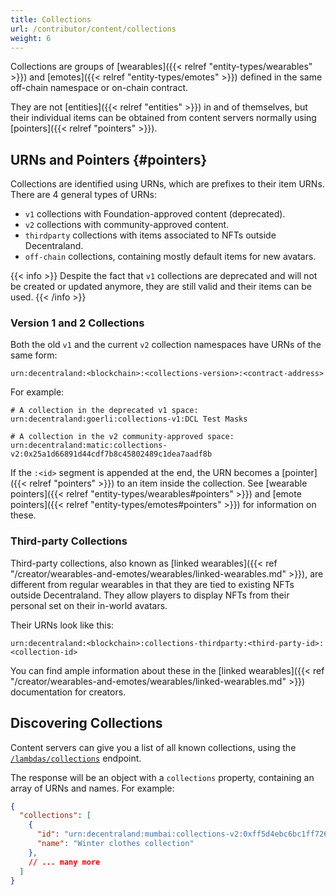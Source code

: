 ```yaml
---
title: Collections
url: /contributor/content/collections
weight: 6
---
```


Collections are groups of [wearables]({{< relref "entity-types/wearables" >}}) and [emotes]({{< relref "entity-types/emotes" >}}) defined in the same off-chain namespace or on-chain contract.

They are not [entities]({{< relref "entities" >}}) in and of themselves, but their individual items can be obtained from content servers normally using [pointers]({{< relref "pointers" >}}).

## URNs and Pointers {#pointers}

Collections are identified using URNs, which are prefixes to their item URNs. There are 4 general types of URNs:

* `v1` collections with Foundation-approved content (deprecated).
* `v2` collections with community-approved content.
* `thirdparty` collections with items associated to NFTs outside Decentraland.
* `off-chain` collections, containing mostly default items for new avatars.

{{< info >}}
Despite the fact that `v1` collections are deprecated and will not be created or updated anymore, they are still valid and their items can be used.
{{< /info >}}

### Version 1 and 2 Collections

Both the old `v1` and the current `v2` collection namespaces have URNs of the same form:

```
urn:decentraland:<blockchain>:<collections-version>:<contract-address>
```

For example:

```
# A collection in the deprecated v1 space:
urn:decentraland:goerli:collections-v1:DCL Test Masks

# A collection in the v2 community-approved space:
urn:decentraland:matic:collections-v2:0x25a1d66891d44cdf7b8c45802489c1dea7aadf8b
```

If the `:<id>` segment is appended at the end, the URN becomes a [pointer]({{< relref "pointers" >}}) to an item inside the collection. See [wearable pointers]({{< relref "entity-types/wearables#pointers" >}}) and [emote pointers]({{< relref "entity-types/emotes#pointers" >}}) for information on these.

### Third-party Collections

Third-party collections, also known as [linked wearables]({{< ref "/creator/wearables-and-emotes/wearables/linked-wearables.md" >}}), are different from regular wearables in that they are tied to existing NFTs outside Decentraland. They allow players to display NFTs from their personal set on their in-world avatars.

Their URNs look like this:

```
urn:decentraland:<blockchain>:collections-thirdparty:<third-party-id>:<collection-id>
```

You can find ample information about these in the [linked wearables]({{< ref "/creator/wearables-and-emotes/wearables/linked-wearables.md" >}}) documentation for creators.

## Discovering Collections

Content servers can give you a list of all known collections, using the [`/lambdas/collections`](https://decentraland.github.io/catalyst-api-specs/#tag/Lambdas/operation/getCollections) endpoint. 

The response will be an object with a `collections` property, containing an array of URNs and names. For example:

```json
{
  "collections": [
    {
      "id": "urn:decentraland:mumbai:collections-v2:0xff5d4ebc6bc1ff7262cab42d3c693d953f4614d2",
      "name": "Winter clothes collection"
    },
    // ... many more
  ]
}
```
